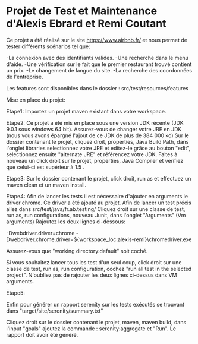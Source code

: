 ﻿# Projet de Test et Maintenance d'Alexis Ebrard et Remi Coutant

Ce projet a été réalisé sur le site https://www.airbnb.fr/
et nous permet de tester différents scénarios tel que:

-La connexion avec des identifiants valides.
-Une recherche dans le menu d'aide.
-Une vérification sur le fait que le premier restaurant trouvé contient un prix.
-Le changement de langue du site.
-La recherche des coordonnées de l'entreprise.


Les features sont disponibles dans le dossier :
src/test/resources/features

Mise en place du projet:

Etape1:
Importez un projet maven existant dans votre workspace.

Etape2:
Ce projet a été mis en place sous une version JDK récente (JDK 9.0.1 sous windows 64 bit).
Assurez-vous de changer votre JRE en JDK (nous vous avons épargné l'ajout 
de ce JDK de plus de 384 000 ko)
Sur le dossier contenant le projet, cliquez droit, properties, Java Build Path,
dans l'onglet libraries selectionnez votre JRE et editez-le grâce au bouton "edit", selectionnez ensuite
"alternate JRE" et référencez votre JDK.
Faites à nouveau un click droit sur le projet, properties, Java Compiler et verifiez que
celui-ci est supérieur à 1.5 .

Etape3:
Sur le dossier contenant le projet, click droit, run as et effectuez un maven clean et un maven install.


Etape4: 
Afin de lancer les tests il est nécessaire d'ajouter en arguments le driver chrome.
Ce driver a été ajouté au projet.
Afin de lancer un test précis allez dans 
src/test/java/fr.ab.testing/
Cliquez droit sur une classe de test, run as, run configurations,
nouveau Junit, dans l'onglet "Arguments" (Vm arguments)
Rajoutez les deux lignes ci-dessous:

-Dwebdriver.driver=chrome
-Dwebdriver.chrome.driver=${workspace_loc:alexis-remi}\chromedriver.exe

Assurez-vous que "working directory:default" soit coché.

Si vous souhaitez lancer tous les test d'un seul coup,
click droit sur une classe de test, run as, run configuration,
cochez "run all test in the selected project".
N'oubliez pas de rajouter les deux lignes ci-dessus dans VM arguments.

Etape5:

Enfin pour générer un rapport serenity sur les tests exécutés se trouvant dans 
"target/site/serenity/summary.txt"

Cliquez droit sur le dossier contenant le projet, maven, maven build, 
dans l'input "goals" ajoutez la commande : 
serenity:aggregate et "Run".
Le rapport doit avoir été généré.









